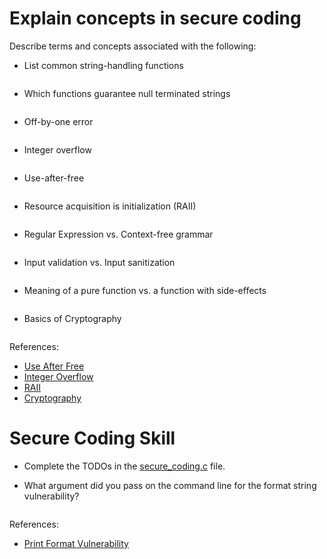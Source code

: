 # Explain concepts in secure coding

Describe terms and concepts associated with the following:

- List common string-handling functions

```text

```

- Which functions guarantee null terminated strings

```text

```

- Off-by-one error

```text

```

- Integer overflow

```text

```

- Use-after-free

```text

```

- Resource acquisition is initialization (RAII)

```text

```

- Regular Expression vs. Context-free grammar

```text

```

- Input validation vs. Input sanitization

```text

```

- Meaning of a pure function vs. a function with side-effects

```text

```

- Basics of Cryptography

```text

```

References:

- [Use After Free](https://cwe.mitre.org/data/definitions/416.html)
- [Integer Overflow](https://en.wikipedia.org/wiki/Integer_overflow)
- [RAII](https://en.cppreference.com/w/cpp/language/raii)
- [Cryptography](https://en.wikipedia.org/wiki/Cryptography)
# Secure Coding Skill

- Complete the TODOs in the [secure_coding.c](./secure_coding.c) file.

- What argument did you pass on the command line for the format string vulnerability?

```text

```

References:

- [Print Format Vulnerability](https://owasp.org/www-community/attacks/Format_string_attack)
